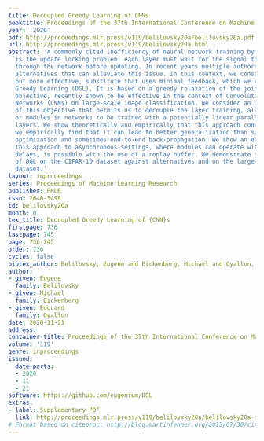 ```yaml
---
title: Decoupled Greedy Learning of CNNs
booktitle: Proceedings of the 37th International Conference on Machine Learning
year: '2020'
pdf: http://proceedings.mlr.press/v119/belilovsky20a/belilovsky20a.pdf
url: http://proceedings.mlr.press/v119/belilovsky20a.html
abstract: 'A commonly cited inefficiency of neural network training by back-propagation
  is the update locking problem: each layer must wait for the signal to propagate
  through the network before updating. In recent years multiple authors have considered
  alternatives that can alleviate this issue. In this context, we consider a simpler,
  but more effective, substitute that uses minimal feedback, which we call Decoupled
  Greedy Learning (DGL). It is based on a greedy relaxation of the joint training
  objective, recently shown to be effective in the context of Convolutional Neural
  Networks (CNNs) on large-scale image classification. We consider an optimization
  of this objective that permits us to decouple the layer training, allowing for layers
  or modules in networks to be trained with a potentially linear parallelization in
  layers. We show theoretically and empirically that this approach converges. Then,
  we empirically find that it can lead to better generalization than sequential greedy
  optimization and sometimes end-to-end back-propagation. We show an extension of
  this approach to asynchronous settings, where modules can operate with large communication
  delays, is possible with the use of a replay buffer. We demonstrate the effectiveness
  of DGL on the CIFAR-10 dataset against alternatives and on the large-scale ImageNet
  dataset.'
layout: inproceedings
series: Proceedings of Machine Learning Research
publisher: PMLR
issn: 2640-3498
id: belilovsky20a
month: 0
tex_title: Decoupled Greedy Learning of {CNN}s
firstpage: 736
lastpage: 745
page: 736-745
order: 736
cycles: false
bibtex_author: Belilovsky, Eugene and Eickenberg, Michael and Oyallon, Edouard
author:
- given: Eugene
  family: Belilovsky
- given: Michael
  family: Eickenberg
- given: Edouard
  family: Oyallon
date: 2020-11-21
address: 
container-title: Proceedings of the 37th International Conference on Machine Learning
volume: '119'
genre: inproceedings
issued:
  date-parts:
  - 2020
  - 11
  - 21
software: https://github.com/eugenium/DGL
extras:
- label: Supplementary PDF
  link: http://proceedings.mlr.press/v119/belilovsky20a/belilovsky20a-supp.pdf
# Format based on citeproc: http://blog.martinfenner.org/2013/07/30/citeproc-yaml-for-bibliographies/
---
```


